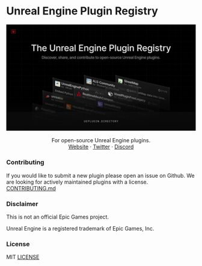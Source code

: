 # Unreal Engine Plugin Registry

![hero](public/hero.png)

<p align="center">For open-source Unreal Engine plugins.
  <br />
  <a href="https://ueplugin.directory">Website</a>
  ·
  <a href="https://x.com/runreal_dev">Twitter</a>
  ·
  <a href="https://discord.gg/6ZhWVU5W47">Discord</a>
</p>

### Contributing
If you would like to submit a new plugin please open an issue on Github. We are looking for actively maintained plugins with a license.
[CONTRIBUTING.md](CONTRIBUTING.md)


### Disclaimer
This is not an official Epic Games project.

Unreal Engine is a registered trademark of Epic Games, Inc.


### License

MIT [LICENSE](LICENSE)

